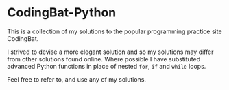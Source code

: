 # CodingBat-Python

This is a collection of my solutions to the popular programming practice site CodingBat.

I strived to devise a more elegant solution and so my solutions may differ from other solutions found online. Where possible I have substituted advanced Python functions in place of nested `for`, `if` and `while` loops.

Feel free to refer to, and use any of my solutions.
